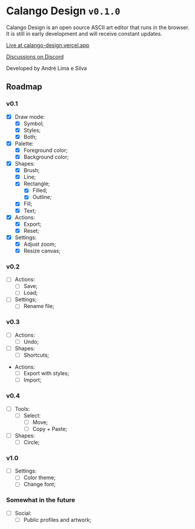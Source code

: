 # Calango Design `v0.1.0`

Calango Design is an open source ASCII art editor that runs in the browser. It is still in early development and will receive constant updates.

[Live at calango-design.vercel.app](https://calango-design.vercel.app/)

[Discussions on Discord](https://discord.gg/59YQ4pQd3q)

Developed by André Lima e Silva

## Roadmap

### v0.1

- [x] Draw mode:
  - [x] Symbol;
  - [x] Styles;
  - [x] Both;
- [x] Palette:
  - [x] Foreground color;
  - [x] Background color;
- [x] Shapes:
  - [x] Brush;
  - [x] Line;
  - [x] Rectangle;
    - [x] Filled;
    - [x] Outline;
  - [x] Fill;
  - [x] Text;
- [x] Actions:
  - [x] Export;
  - [x] Reset;
- [x] Settings:
  - [x] Adjust zoom;
  - [x] Resize canvas;

### v0.2

- [ ] Actions:
  - [ ] Save;
  - [ ] Load;
- [ ] Settings;
  - [ ] Rename file;

### v0.3

- [ ] Actions:
  - [ ] Undo;
- [ ] Shapes:
  - [ ] Shortcuts;
- Actions:
  - [ ] Export with styles;
  - [ ] Import;

### v0.4

- [ ] Tools:
  - [ ] Select:
    - [ ] Move;
    - [ ] Copy + Paste;
- [ ] Shapes:
  - [ ] Circle;

### v1.0

- [ ] Settings:
  - [ ] Color theme;
  - [ ] Change font;

### Somewhat in the future

- [ ] Social:
  - [ ] Public profiles and artwork;
